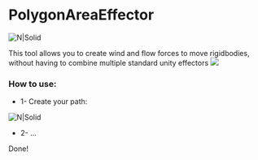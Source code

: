 # PolygonAreaEffector
![N|Solid](https://i.imgur.com/sIxn7Se.png)

This tool allows you to create wind and flow forces to move rigidbodies, without having to combine multiple standard unity effectors
<img src="/demoGif.gif?raw=true">

### How to use:
* 1- Create your path:

![N|Solid](https://im3.ezgif.com/tmp/ezgif-3-19e391031320.gif)

* 2- ...

Done!

